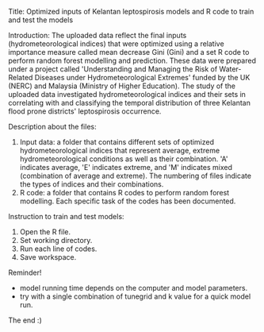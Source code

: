 Title:
Optimized inputs of Kelantan leptospirosis models and R code to train and test the models

Introduction:
The uploaded data reflect the final inputs (hydrometeorological indices) that were optimized using a relative importance measure called mean decrease Gini (Gini) and a set R code to perform random forest modelling and prediction. These data were prepared under a project called 'Understanding and Managing the Risk of Water-Related Diseases under Hydrometeorological Extremes' funded by the UK (NERC) and Malaysia (Ministry of Higher Education). The study of the uploaded data investigated hydrometeorological indices and their sets in correlating with and classifying the temporal distribution of three Kelantan flood prone districts' leptospirosis occurrence.

Description about the files:
1. Input data: a folder that contains different sets of optimized hydrometeorological indices that represent average, extreme hydrometeorological conditions as well as                  their combination. 'A' indicates average, 'E' indicates extreme, and 'M' indicates mixed (combination of average and extreme). The numbering of files                    indicate the types of indices and their combinations.
2. R code: a folder that contains R codes to perform random forest modelling. Each specific task of the codes has been documented.

Instruction to train and test models:
1. Open the R file.
2. Set working directory.
3. Run each line of codes.
4. Save workspace.

Reminder!
- model running time depends on the computer and model parameters.
- try with a single combination of tunegrid and k value for a quick model run.

The end :)
